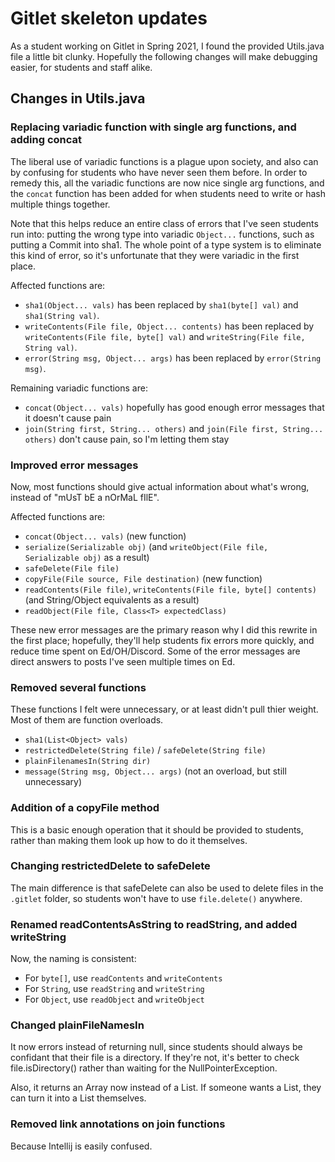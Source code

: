 # Gitlet skeleton updates


As a student working on Gitlet in Spring 2021, I found the provided Utils.java file a little bit clunky. Hopefully the following changes will make debugging easier, for students and staff alike.


## Changes in Utils.java



### Replacing variadic function with single arg functions, and adding concat

The liberal use of variadic functions is a plague upon society, and also can by confusing for students who have never seen them before. In order to remedy this, all the variadic functions are now nice single arg functions, and the `concat` function has been added for when students need to write or hash multiple things together.

Note that this helps reduce an entire class of errors that I've seen students run into: putting the wrong type into variadic `Object...` functions, such as putting a Commit into sha1. The whole point of a type system is to eliminate this kind of error, so it's unfortunate that they were variadic in the first place.

Affected functions are:
 - `sha1(Object... vals)` has been replaced by `sha1(byte[] val)` and `sha1(String val)`.
 - `writeContents(File file, Object... contents)` has been replaced by `writeContents(File file, byte[] val)` and `writeString(File file, String val)`.
 - `error(String msg, Object... args)` has been replaced by `error(String msg)`.

Remaining variadic functions are:
 - `concat(Object... vals)` hopefully has good enough error messages that it doesn't cause pain
 - `join(String first, String... others)` and `join(File first, String... others)` don't cause pain, so I'm letting them stay

### Improved error messages

Now, most functions should give actual information about what's wrong, instead of "mUsT bE a nOrMaL fIlE".

Affected functions are:
 - `concat(Object... vals)` (new function)
 - `serialize(Serializable obj)` (and `writeObject(File file, Serializable obj)` as a result)
 - `safeDelete(File file)`
 - `copyFile(File source, File destination)` (new function)
 - `readContents(File file)`, `writeContents(File file, byte[] contents)` (and String/Object equivalents as a result)
 - `readObject(File file, Class<T> expectedClass)`

These new error messages are the primary reason why I did this rewrite in the first place; hopefully, they'll help students fix errors more quickly, and reduce time spent on Ed/OH/Discord. Some of the error messages are direct answers to posts I've seen multiple times on Ed.


### Removed several functions

These functions I felt were unnecessary, or at least didn't pull thier weight. Most of them are function overloads.
 - `sha1(List<Object> vals)`
 - `restrictedDelete(String file)` / `safeDelete(String file)`
 - `plainFilenamesIn(String dir)`
 - `message(String msg, Object... args)` (not an overload, but still unnecessary)

### Addition of a copyFile method

This is a basic enough operation that it should be provided to students, rather than making them look up how to do it themselves. 

### Changing restrictedDelete to safeDelete

The main difference is that safeDelete can also be used to delete files in the `.gitlet` folder, so students won't have to use `file.delete()` anywhere.

### Renamed readContentsAsString to readString, and added writeString

Now, the naming is consistent:
 - For `byte[]`, use `readContents` and `writeContents`
 - For `String`, use `readString` and `writeString`
 - For `Object`, use `readObject` and `writeObject`


### Changed plainFileNamesIn 

It now errors instead of returning null, since students should always be confidant that their file is a directory. If they're not, it's better to check file.isDirectory() rather than waiting for the NullPointerException.

Also, it returns an Array now instead of a List. If someone wants a List, they can turn it into a List themselves.

### Removed link annotations on join functions

Because Intellij is easily confused.
